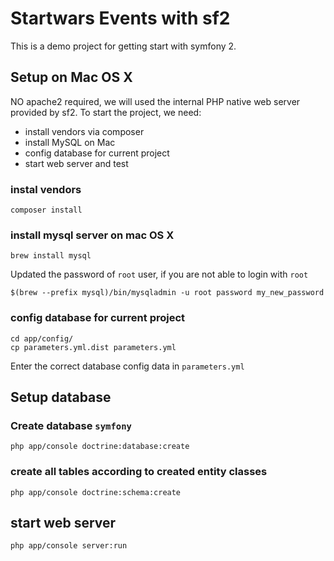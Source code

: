 Startwars Events with sf2
================================

This is a demo project for getting start with symfony 2.

## Setup on Mac OS X
NO apache2 required, we will used the internal PHP native web server provided by sf2.
To start the project, we need:

- install vendors via composer
- install MySQL on Mac
- config database for current project
- start web server and test

### instal vendors
```
composer install
```

### install mysql server on mac OS X
```
brew install mysql
```
Updated the password of `root` user, if you are not able to login with `root`
```
$(brew --prefix mysql)/bin/mysqladmin -u root password my_new_password
```

### config database for current project
```
cd app/config/
cp parameters.yml.dist parameters.yml
```

Enter the correct database config data in `parameters.yml`

## Setup database
### Create database `symfony`
```
php app/console doctrine:database:create
```

### create all tables according to created entity classes
```
php app/console doctrine:schema:create
```

## start web server
```
php app/console server:run
```
